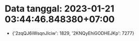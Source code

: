 # Data tanggal: 2023-01-21 03:44:46.848380+07:00

* {'2zqQJ6iWsqnJIciw': 1829, '2KNQyEhiGODHEJKp': 7277}
